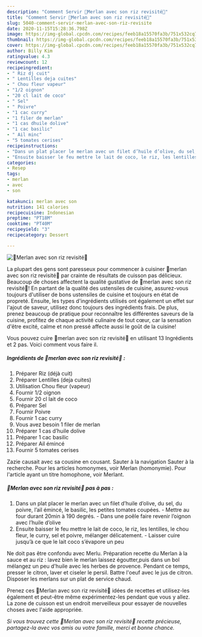 ```yaml
---
description: "Comment Servir 🌿Merlan avec son riz revisité🌿"
title: "Comment Servir 🌿Merlan avec son riz revisité🌿"
slug: 5040-comment-servir-merlan-avec-son-riz-revisite
date: 2020-11-15T15:28:36.798Z
image: https://img-global.cpcdn.com/recipes/feeb18a15570fa3b/751x532cq70/🌿merlan-avec-son-riz-revisite🌿-photo-principale-de-la-recette.jpg
thumbnail: https://img-global.cpcdn.com/recipes/feeb18a15570fa3b/751x532cq70/🌿merlan-avec-son-riz-revisite🌿-photo-principale-de-la-recette.jpg
cover: https://img-global.cpcdn.com/recipes/feeb18a15570fa3b/751x532cq70/🌿merlan-avec-son-riz-revisite🌿-photo-principale-de-la-recette.jpg
author: Billy Kim
ratingvalue: 4.3
reviewcount: 12
recipeingredient:
- " Riz dj cuit"
- " Lentilles deja cuites"
- " Chou fleur vapeur"
- "1/2 oignon"
- "20 cl lait de coco"
- " Sel"
- " Poivre"
- "1 cac curry"
- "1 filer de merlan"
- "1 cas dhuile dolive"
- "1 cac basilic"
- " Ail minc"
- "5 tomates cerises"
recipeinstructions:
- "Dans un plat placer le merlan avec un filet d’huile d’olive, du sel, du poivre, l’ail émincé, le basilic, les petites tomates coupées. Mettre au four durant 20min à 190 degrés. Dans une poêle faire revenir l’oignon avec l’huile d’olive"
- "Ensuite baisser le feu mettre le lait de coco, le riz, les lentilles, le chou fleur, le curry, sel et poivre, mélanger délicatement.  Laisser cuire jusqu’à ce que le lait coco s’évapore un peu"
categories:
- Resep
tags:
- merlan
- avec
- son

katakunci: merlan avec son 
nutrition: 141 calories
recipecuisine: Indonesian
preptime: "PT18M"
cooktime: "PT40M"
recipeyield: "3"
recipecategory: Dessert

---
```



![🌿Merlan avec son riz revisité🌿](https://img-global.cpcdn.com/recipes/feeb18a15570fa3b/751x532cq70/🌿merlan-avec-son-riz-revisite🌿-photo-principale-de-la-recette.jpg)

La plupart des gens sont paresseux pour commencer à cuisiner 🌿merlan avec son riz revisité🌿 par crainte de résultats de cuisson pas délicieux. Beaucoup de choses affectent la qualité gustative de 🌿merlan avec son riz revisité🌿! En partant de la qualité des ustensiles de cuisine, assurez-vous toujours d'utiliser de bons ustensiles de cuisine et toujours en état de propreté. Ensuite, les types d'ingrédients utilisés ont également un effet sur l'ajout de saveur, utilisez donc toujours des ingrédients frais. De plus, prenez beaucoup de pratique pour reconnaître les différentes saveurs de la cuisine, profitez de chaque activité culinaire de tout cœur, car la sensation d'être excité, calme et non pressé affecte aussi le goût de la cuisine!

<!--inarticleads1-->

Vous pouvez cuire 🌿merlan avec son riz revisité🌿 en utilisant 13 Ingrédients et 2 pas. Voici comment vous faire il.

##### Ingrédients de 🌿merlan avec son riz revisité🌿 :

1. Préparer  Riz (déjà cuit)
1. Préparer  Lentilles (deja cuites)
1. Utilisation  Chou fleur (vapeur)
1. Fournir 1/2 oignon
1. Fournir 20 cl lait de coco
1. Préparer  Sel
1. Fournir  Poivre
1. Fournir 1 cac curry
1. Vous avez besoin 1 filer de merlan
1. Préparer 1 cas d’huile dolive
1. Préparer 1 cac basilic
1. Préparer  Ail émincé
1. Fournir 5 tomates cerises


Zazie causait avec sa cousine en cousant. Sauter à la navigation Sauter à la recherche. Pour les articles homonymes, voir Merlan (homonymie). Pour l&#39;article ayant un titre homophone, voir Merlant. 

<!--inarticleads2-->

##### 🌿Merlan avec son riz revisité🌿 pas à pas :

1. Dans un plat placer le merlan avec un filet d’huile d’olive, du sel, du poivre, l’ail émincé, le basilic, les petites tomates coupées. - Mettre au four durant 20min à 190 degrés. - Dans une poêle faire revenir l’oignon avec l’huile d’olive
1. Ensuite baisser le feu mettre le lait de coco, le riz, les lentilles, le chou fleur, le curry, sel et poivre, mélanger délicatement.  - Laisser cuire jusqu’à ce que le lait coco s’évapore un peu


Ne doit pas être confondu avec Merlu. Préparation recette du Merlan à la sauce et au riz : lavez bien le merlan laissez égoutter,puis dans un bol mélangez un peu d&#39;huile avec les herbes de provence. Pendant ce temps, presser le citron, laver et ciseler le persil. Battre l&#39;oeuf avec le jus de citron. Disposer les merlans sur un plat de service chaud. 

<!--inarticleads1-->

<p>
Prenez ces 🌿Merlan avec son riz revisité🌿 idées de recettes et utilisez-les également et peut-être même expérimentez-les pendant que vous y allez. La zone de cuisson est un endroit merveilleux pour essayer de nouvelles choses avec l'aide appropriée.
</p>

<p>
<i>Si vous trouvez cette 🌿Merlan avec son riz revisité🌿 recette précieuse, partagez-la avec vos amis ou votre famille, merci et bonne chance.</i>
</p>
